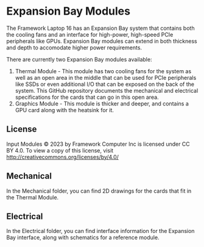 # Expansion Bay Modules
The Framework Laptop 16 has an Expansion Bay system that contains both the cooling fans
and an interface for high-power, high-speed PCIe peripherals like GPUs.  Expansion Bay
modules can extend in both thickness and depth to accomodate higher power requirements.

There are currently two Expansion Bay modules available:

 1. Thermal Module - This module has two cooling fans for the system as well as an open area 
 in the middle that can be used for PCIe peripherals like SSDs or even additional I/O that can
 be exposed on the back of the system.  This GitHub repository documents the mechanical 
 and electrical specifications for the cards that can go in this open area.
 2. Graphics Module - This module is thicker and deeper, and contains a GPU card along with
 the heatsink for it.

## License
Input Modules © 2023 by Framework Computer Inc is licensed under CC BY 4.0. To view a copy of this license, visit http://creativecommons.org/licenses/by/4.0/

## Mechanical
In the Mechanical folder, you can find 2D drawings for the cards that fit in the Thermal Module.

## Electrical
In the Electrical folder, you can find interface information for the Expansion Bay interface,
along with schematics for a reference module.
